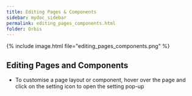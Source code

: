```yaml
---
title: Editing Pages & Components
sidebar: mydoc_sidebar
permalink: editing_pages_components.html
folder: Orbis
---
```

{% include image.html file="editing_pages_components.png" %}

## Editing Pages and Components

* To customise a page layout or component, hover over the page and click on the setting icon to open the setting pop-up
